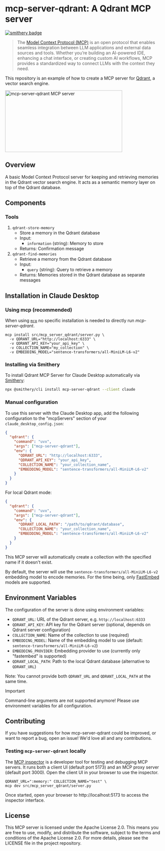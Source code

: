 # mcp-server-qdrant: A Qdrant MCP server
[![smithery badge](https://smithery.ai/badge/mcp-server-qdrant)](https://smithery.ai/protocol/mcp-server-qdrant)

> The [Model Context Protocol (MCP)](https://modelcontextprotocol.io/introduction) is an open protocol that enables seamless integration between LLM applications and external data sources and tools. Whether you’re building an AI-powered IDE, enhancing a chat interface, or creating custom AI workflows, MCP provides a standardized way to connect LLMs with the context they need.

This repository is an example of how to create a MCP server for [Qdrant](https://qdrant.tech/), a vector search engine.

<a href="https://glama.ai/mcp/servers/9ejy5scw5i"><img width="380" height="200" src="https://glama.ai/mcp/servers/9ejy5scw5i/badge" alt="mcp-server-qdrant MCP server" /></a>

## Overview

A basic Model Context Protocol server for keeping and retrieving memories in the Qdrant vector search engine.
It acts as a semantic memory layer on top of the Qdrant database.

## Components

### Tools

1. `qdrant-store-memory`
   - Store a memory in the Qdrant database
   - Input:
     - `information` (string): Memory to store
   - Returns: Confirmation message
2. `qdrant-find-memories`
   - Retrieve a memory from the Qdrant database
   - Input:
     - `query` (string): Query to retrieve a memory
   - Returns: Memories stored in the Qdrant database as separate messages

## Installation in Claude Desktop

### Using mcp (recommended)

When using [`mcp`](https://github.com/modelcontextprotocol/python-sdk) no specific installation is needed to directly run *mcp-server-qdrant*.

```shell
mcp install src/mcp_server_qdrant/server.py \
  -v QDRANT_URL="http://localhost:6333" \
  -v QDRANT_API_KEY="your_api_key" \
  -v COLLECTION_NAME="my_collection" \
  -v EMBEDDING_MODEL="sentence-transformers/all-MiniLM-L6-v2"
```

### Installing via Smithery

To install Qdrant MCP Server for Claude Desktop automatically via [Smithery](https://smithery.ai/protocol/mcp-server-qdrant):

```bash
npx @smithery/cli install mcp-server-qdrant --client claude
```

### Manual configuration

To use this server with the Claude Desktop app, add the following configuration to the "mcpServers" section of your `claude_desktop_config.json`:

```json
{
  "qdrant": {
    "command": "uvx",
    "args": ["mcp-server-qdrant"],
    "env": {
      "QDRANT_URL": "http://localhost:6333",
      "QDRANT_API_KEY": "your_api_key",
      "COLLECTION_NAME": "your_collection_name",
      "EMBEDDING_MODEL": "sentence-transformers/all-MiniLM-L6-v2"
    }
  }
}
```

For local Qdrant mode:

```json
{
  "qdrant": {
    "command": "uvx",
    "args": ["mcp-server-qdrant"],
    "env": {
      "QDRANT_LOCAL_PATH": "/path/to/qdrant/database",
      "COLLECTION_NAME": "your_collection_name",
      "EMBEDDING_MODEL": "sentence-transformers/all-MiniLM-L6-v2"
    }
  }
}
```

This MCP server will automatically create a collection with the specified name if it doesn't exist.

By default, the server will use the `sentence-transformers/all-MiniLM-L6-v2` embedding model to encode memories.
For the time being, only [FastEmbed](https://qdrant.github.io/fastembed/) models are supported.

## Environment Variables

The configuration of the server is done using environment variables:

- `QDRANT_URL`: URL of the Qdrant server, e.g. `http://localhost:6333`
- `QDRANT_API_KEY`: API key for the Qdrant server (optional, depends on Qdrant server configuration)
- `COLLECTION_NAME`: Name of the collection to use (required)
- `EMBEDDING_MODEL`: Name of the embedding model to use (default: `sentence-transformers/all-MiniLM-L6-v2`)
- `EMBEDDING_PROVIDER`: Embedding provider to use (currently only "fastembed" is supported)
- `QDRANT_LOCAL_PATH`: Path to the local Qdrant database (alternative to `QDRANT_URL`)

Note: You cannot provide both `QDRANT_URL` and `QDRANT_LOCAL_PATH` at the same time.

> [!IMPORTANT]
> Command-line arguments are not supported anymore! Please use environment variables for all configuration.

## Contributing

If you have suggestions for how mcp-server-qdrant could be improved, or want to report a bug, open an issue!
We'd love all and any contributions.

### Testing `mcp-server-qdrant` locally

The [MCP inspector](https://github.com/modelcontextprotocol/inspector) is a developer tool for testing and debugging MCP
servers. It runs both a client UI (default port 5173) and an MCP proxy server (default port 3000). Open the client UI in
your browser to use the inspector.

```shell
QDRANT_URL=":memory:" COLLECTION_NAME="test" \
mcp dev src/mcp_server_qdrant/server.py
```

Once started, open your browser to http://localhost:5173 to access the inspector interface.

## License

This MCP server is licensed under the Apache License 2.0. This means you are free to use, modify, and distribute the
software, subject to the terms and conditions of the Apache License 2.0. For more details, please see the LICENSE file
in the project repository.
